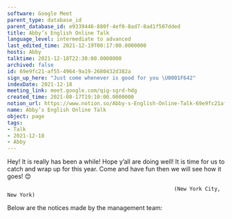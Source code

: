 ```yaml
---
software: Google Meet
parent_type: database_id
parent_database_id: e9339446-880f-4ef0-8ad7-8ad1f507dded
title: Abby’s English Online Talk
language_level: intermediate to advanced
last_edited_time: 2021-12-19T00:17:00.0000000
hosts: Abby
talktime: 2021-12-18T22:30:00.0000000
archived: false
id: 69e9fc21-af55-4964-9a19-2680432d382a
sign_up_here: "Just come whenever is good for you \U0001F642"
indexDate: 2021-12-18
meeting_link: meet.google.com/qig-sgrd-hdg
created_time: 2021-08-17T19:10:00.0000000
notion_url: https://www.notion.so/Abby-s-English-Online-Talk-69e9fc21af5549649a192680432d382a
name: Abby’s English Online Talk
object: page
tags:
- Talk
- 2021-12-18
- Abby
---
```


Hey! It is really has been a while! Hope y’all are doing well! It is time for us to catch and wrap up for this year. Come and have fun then we will see how it goes! 😊



                                                          (New York City, New York)



Below are the notices made by the management team:


